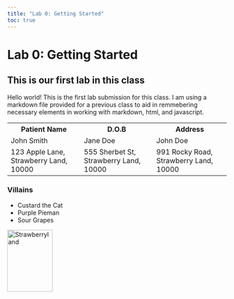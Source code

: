 ```yaml
---
title: "Lab 0: Getting Started"
toc: true
---
```

# Lab 0: Getting Started
## This is our first lab in this class

Hello world! This is the first lab submission for this class. I am using a markdown file provided for a previous class to aid in remmebering necessary elements in working with markdown, html, and javascript.

<table>
<tr>
    <th>Patient Name</th>
    <th>D.O.B</th>
    <th>Address</th>
</tr>
<tr>
    <td>John Smith</td>
    <td>Jane Doe</td>
    <td>John Doe</td>
</tr>
<tr>
    <td>123 Apple Lane, Strawberry Land, 10000</td>
    <td>555 Sherbet St, Strawberry Land, 10000</td>
    <td>991 Rocky Road, Strawberry Land, 10000</td>
</tr>
</table>

### Villains
<ul>
    <li>Custard the Cat</li>
    <li>Purple Pieman</li>
    <li>Sour Grapes</li>
</ul>

<img src="https://static.wikia.nocookie.net/strawberryshortcake/images/b/b9/Inaccurate_map_of_strawberryland.png/revision/latest?cb=20210430182300" alt="Strawberryland" style="width:104px;height:142px;">

<script>
    viewof replay = Inputs.button("Replay")
    progress = {
  replay;
  const width = 360;
  const height = 20;
  const context = DOM.context2d(width, height);
  context.canvas.style.border = "solid 1px black";
  for (let i = width; i >= 0; --i) {
    context.clearRect(0, 0, width, height);
    context.fillRect(0, 0, i, height);
    yield context.canvas;
  }
}
</script>